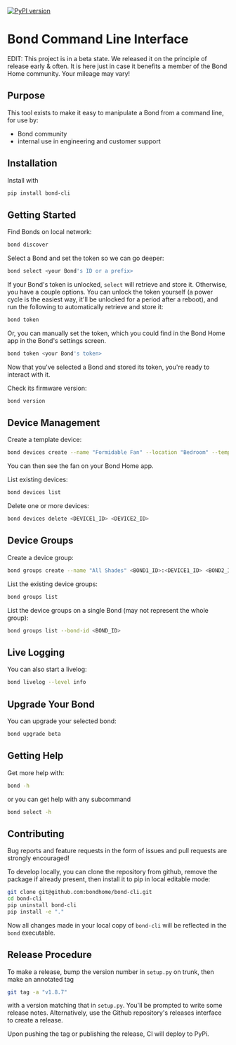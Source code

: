 [![PyPI version](https://badge.fury.io/py/bond-cli.svg)](https://badge.fury.io/py/bond-cli)

# Bond Command Line Interface

EDIT: This project is in a beta state. We released it on the principle of release early & often. It is here just in case it benefits a member of the Bond Home community. Your mileage may vary!

## Purpose

This tool exists to make it easy to manipulate a Bond from a command line,
for use by:

 - Bond community
 - internal use in engineering and customer support

## Installation

Install with

```bash
pip install bond-cli
```

## Getting Started

Find Bonds on local network:

```bash
bond discover
```


Select a Bond and set the token so we can go deeper:

```bash
bond select <your Bond's ID or a prefix>
```

If your Bond's token is unlocked, `select` will retrieve and store it. Otherwise, you have
a couple options. You can unlock the token yourself (a power cycle is the easiest way, it'll
be unlocked for a period after a reboot), and run the following to automatically retrieve
and store it:

```bash
bond token
```

Or, you can manually set the token, which you could find in the Bond Home app
in the Bond's settings screen.

```bash
bond token <your Bond's token>
```

Now that you've selected a Bond and stored its token, you're ready to interact with it.

Check its firmware version:

```bash
bond version
```

## Device Management

Create a template device:

```bash
bond devices create --name "Formidable Fan" --location "Bedroom" --template A1 --addr 101 --freq 300000 --bps 1000 --zero_gap 1234
```

You can then see the fan on your Bond Home app.

List existing devices:

```bash
bond devices list
```

Delete one or more devices:

```bash
bond devices delete <DEVICE1_ID> <DEVICE2_ID>
```

## Device Groups

Create a device group:

```bash
bond groups create --name "All Shades" <BOND1_ID>:<DEVICE1_ID> <BOND2_ID>:<DEVICE1_ID> <BOND2_ID>:<DEVICE2_ID> 
```

List the existing device groups:

```bash
bond groups list
```

List the device groups on a single Bond (may not represent the whole group):

```bash
bond groups list --bond-id <BOND_ID>
```

## Live Logging

You can also start a livelog:

```bash
bond livelog --level info
```

## Upgrade Your Bond

You can upgrade your selected bond:

```bash
bond upgrade beta
```

## Getting Help

Get more help with:

```bash
bond -h
```

or you can get help with any subcommand
```bash
bond select -h
```

## Contributing

Bug reports and feature requests in the form of issues and pull requests are strongly encouraged!

To develop locally, you can clone the repository from github, remove the package if already present, then install it to pip in local editable mode:

```bash
git clone git@github.com:bondhome/bond-cli.git
cd bond-cli
pip uninstall bond-cli
pip install -e "."
```

Now all changes made in your local copy of `bond-cli` will be reflected in the `bond` executable.

## Release Procedure

To make a release, bump the version number in `setup.py` on trunk, then make an annotated tag

```bash
git tag -a "v1.8.7"
```

with a version matching that in `setup.py`. You'll be prompted to write some release notes.
Alternatively, use the Github repository's releases interface to create a release.

Upon pushing the tag or publishing the release, CI will deploy to PyPi.
